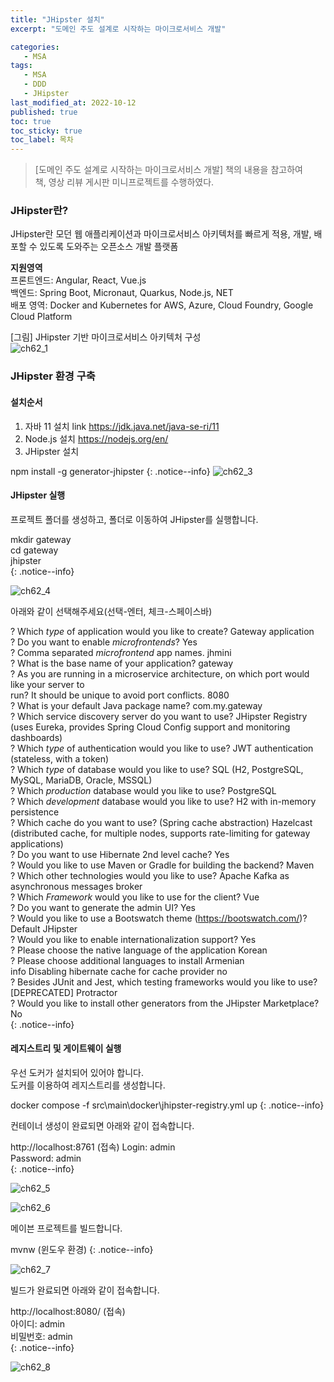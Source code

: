 ```yaml
---
title: "JHipster 설치"
excerpt: "도메인 주도 설계로 시작하는 마이크로서비스 개발"

categories:
   - MSA
tags:
   - MSA
   - DDD
   - JHipster
last_modified_at: 2022-10-12
published: true
toc: true
toc_sticky: true
toc_label: 목차
---
```


> [도메인 주도 설계로 시작하는 마이크로서비스 개발] 책의 내용을 참고하여  
책, 영상 리뷰 게시판 미니프로젝트를 수행하였다.

### JHipster란? ###
JHipster란 모던 웹 애플리케이션과 마이크로서비스 아키텍처를 빠르게 적용, 개발, 배포할 수 있도록 도와주는 오픈소스 개발 플랫폼

__지원영역__  
프론트엔드: Angular, React, Vue.js  
백엔드: Spring Boot, Micronaut, Quarkus, Node.js, NET  
배포 영역: Docker and Kubernetes for AWS, Azure, Cloud Foundry, Google Cloud Platform  

[그림] JHipster 기반 마이크로서비스 아키텍처 구성  
![ch62_1](https://user-images.githubusercontent.com/50389148/195271701-4a721ba8-9926-4e06-a6e6-98ee97fcb2ff.png)

### JHipster 환경 구축 ###

#### 설치순서 ####  
1. 자바 11 설치 link <https://jdk.java.net/java-se-ri/11>     
2. Node.js 설치 <https://nodejs.org/en/>
3. JHipster 설치  

npm install -g generator-jhipster
{: .notice--info}
![ch62_3](https://user-images.githubusercontent.com/50389148/195320026-1a908733-7865-4687-ba86-7662e8368f07.PNG)
 
#### JHipster 실행 ####

프로젝트 폴더를 생성하고, 폴더로 이동하여 JHipster를 실행합니다.

mkdir gateway  
cd gateway  
jhipster  
{: .notice--info}

![ch62_4](https://user-images.githubusercontent.com/50389148/195337863-820b43e7-8eec-439d-9c69-13a174da6d97.PNG)  

아래와 같이 선택해주세요(선택-엔터, 체크-스페이스바)

? Which *type* of application would you like to create? Gateway application  
? Do you want to enable *microfrontends*? Yes  
? Comma separated *microfrontend* app names. jhmini  
? What is the base name of your application? gateway  
? As you are running in a microservice architecture, on which port would like your server to  
run? It should be unique to avoid port conflicts. 8080  
? What is your default Java package name? com.my.gateway  
? Which service discovery server do you want to use? JHipster Registry (uses Eureka, provides
 Spring Cloud Config support and monitoring dashboards)  
? Which *type* of authentication would you like to use? JWT authentication (stateless, with a
 token)  
? Which *type* of database would you like to use? SQL (H2, PostgreSQL, MySQL, MariaDB,
Oracle, MSSQL)  
? Which *production* database would you like to use? PostgreSQL  
? Which *development* database would you like to use? H2 with in-memory persistence  
? Which cache do you want to use? (Spring cache abstraction) Hazelcast (distributed cache,
for multiple nodes, supports rate-limiting for gateway applications)  
? Do you want to use Hibernate 2nd level cache? Yes  
? Would you like to use Maven or Gradle for building the backend? Maven  
? Which other technologies would you like to use? Apache Kafka as asynchronous messages
broker  
? Which *Framework* would you like to use for the client? Vue  
? Do you want to generate the admin UI? Yes  
? Would you like to use a Bootswatch theme (https://bootswatch.com/)? Default JHipster  
? Would you like to enable internationalization support? Yes  
? Please choose the native language of the application Korean  
? Please choose additional languages to install Armenian  
     info Disabling hibernate cache for cache provider no  
? Besides JUnit and Jest, which testing frameworks would you like to use? [DEPRECATED]
Protractor  
? Would you like to install other generators from the JHipster Marketplace? No  
{: .notice--info}

#### 레지스트리 및 게이트웨이 실행 ####
우선 도커가 설치되어 있어야 합니다.  
도커를 이용하여 레지스트리를 생성합니다.

docker compose -f src\main\docker\jhipster-registry.yml up
{: .notice--info}

컨테이너 생성이 완료되면 아래와 같이 접속합니다.

http://localhost:8761 (접속)
Login: admin   
Password: admin  
{: .notice--info}
  
![ch62_5](https://user-images.githubusercontent.com/50389148/195341271-03328ca8-8185-47ab-812b-101727d2d533.PNG)

![ch62_6](https://user-images.githubusercontent.com/50389148/195341277-3529f563-bfdf-4c2c-b05b-e062e54aa3f7.PNG)

메이븐 프로젝트를 빌드합니다.

mvnw (윈도우 환경)
{: .notice--info}

![ch62_7](https://user-images.githubusercontent.com/50389148/195750000-a129c049-fec7-482a-bf80-30cdc698d3d8.PNG)  

빌드가 완료되면 아래와 같이 접속합니다.

http://localhost:8080/ (접속)  
아이디: admin  
비밀번호: admin  
{: .notice--info}

![ch62_8](https://user-images.githubusercontent.com/50389148/195750004-bd1e2447-e9d3-4650-af14-2c466cca6472.PNG)